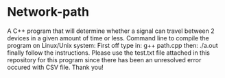 # Network-path
A C++ program that will determine whether a signal can travel between 2 devices in a given amount of time or less. 
Command line to compile the program on Linux/Unix system:
First off type in: 
  g++ path.cpp
then:
  ./a.out
finally follow the instructions. Please use the test.txt file attached in this repository for this program since there has been an unresolved error occured with CSV file. Thank you!
